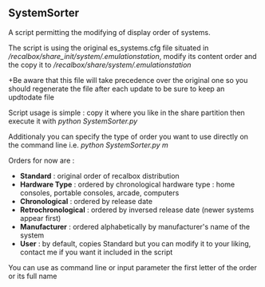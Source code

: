 ## SystemSorter

A script permitting the modifying of display order of systems.

The script is using the original es_systems.cfg file situated in */recalbox/share_init/system/.emulationstation*, modify its content order and the copy it to */recalbox/share/system/.emulationstation*

+Be aware that this file will take precedence over the original one so you should regenerate the file after each update to be sure to keep an updtodate file


Script usage is simple : copy it where you like in the share partition then execute it with *python SystemSorter.py*

Additionaly you can specify the type of order you want to use directly on the command line i.e. *python SystemSorter.py m*

Orders for now are :
* **Standard** : original order of recalbox distribution  
* **Hardware Type** : ordered by chronological hardware type : home consoles, portable consoles, arcade, computers
* **Chronological** : ordered by release date
* **Retrochronological** : ordered by inversed release date (newer systems appear first)
* **Manufacturer** : ordered alphabetically by manufacturer's name of the system
* **User** : by default, copies Standard but you can modify it to your liking, contact me if you want it included in the script

You can use as command line or input parameter the first letter of the order or its full name
